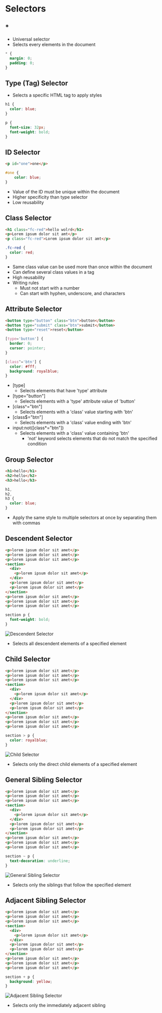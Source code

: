 # Selectors

## \*

- Universal selector
- Selects every elements in the document

```CSS
* {
  margin: 0;
  padding: 0;
}
```

## Type (Tag) Selector

- Selects a specific HTML tag to apply styles

```CSS
h1 {
  color: blue;
}

p {
  font-size: 32px;
  font-weight: bold;
}
```

## ID Selector

```HTML
<p id="one">one</p>
```

```CSS
#one {
    color: blue;
}
```

- Value of the ID must be unique within the document
- Higher specificity than type selector
- Low reusability

## Class Selector

```HTML
<h1 class="fc-red">hello wolrd</h1>
<p>Lorem ipsum dolor sit amt</p>
<p class="fc-red">Lorem ipsum dolor sit amt</p>
```

```CSS
.fc-red {
  color: red;
}
```

- Same class value can be used more than once within the document
- Can define several class values in a tag
- High reusability
- Writing rules
  - Must not start with a number
  - Can start with hyphen, underscore, and characters

## Attribute Selector

```HTML
<button type="button" class="btn">button</button>
<button type="submit" class="btn">submit</button>
<button type="reset">reset</button>
```

```CSS
[type='button'] {
  border: 0;
  cursor: pointer;
}

[class^='btn'] {
  color: #fff;
  background: royalblue;
}
```

- \[type]
  - Selects elements that have 'type' attribute
- \[type="button"]
  - Selects elements with a 'type' attribute value of 'button'
- \[class^="btn"]
  - Selects elements with a 'class' value starting with 'btn'
- \[class$="btn"]
  - Selects elements with a 'class' value ending with 'btn'
- input:not([class*="btn"])
  - Selects elements with a 'class' value containing 'btn'
    - 'not' keyword selects elements that do not match the specified condition

## Group Selector

```HTML
<h1>hello</h1>
<h2>hello</h2>
<h3>hello</h3>
```

```CSS
h1,
h2,
h3 {
  color: blue;
}
```

- Apply the same style to multiple selectors at once by separating them with commas

## Descendent Selector

```HTML
<p>lorem ipsum dolor sit amet</p>
<p>lorem ipsum dolor sit amet</p>
<p>lorem ipsum dolor sit amet</p>
<section>
  <div>
    <p>lorem ipsum dolor sit amet</p>
  </div>
  <p>lorem ipsum dolor sit amet</p>
  <p>lorem ipsum dolor sit amet</p>
</section>
<p>lorem ipsum dolor sit amet</p>
<p>lorem ipsum dolor sit amet</p>
<p>lorem ipsum dolor sit amet</p>
```

```CSS
section p {
  font-weight: bold;
}
```

![Descendent Selector](https://www.books.weniv.co.kr/images/basecamp-html-css/chapter03/03-2.png)

- Selects all descendent elements of a specified element

## Child Selector

```HTML
<p>lorem ipsum dolor sit amet</p>
<p>lorem ipsum dolor sit amet</p>
<p>lorem ipsum dolor sit amet</p>
<section>
  <div>
    <p>lorem ipsum dolor sit amet</p>
  </div>
  <p>lorem ipsum dolor sit amet</p>
  <p>lorem ipsum dolor sit amet</p>
</section>
<p>lorem ipsum dolor sit amet</p>
<p>lorem ipsum dolor sit amet</p>
<p>lorem ipsum dolor sit amet</p>
```

```CSS
section > p {
  color: royalblue;
}
```

![Child Selector](https://www.books.weniv.co.kr/images/basecamp-html-css/chapter03/03-3.png)

- Selects only the direct child elements of a specified element

## General Sibling Selector

```HTML
<p>lorem ipsum dolor sit amet</p>
<p>lorem ipsum dolor sit amet</p>
<p>lorem ipsum dolor sit amet</p>
<section>
  <div>
    <p>lorem ipsum dolor sit amet</p>
  </div>
  <p>lorem ipsum dolor sit amet</p>
  <p>lorem ipsum dolor sit amet</p>
</section>
<p>lorem ipsum dolor sit amet</p>
<p>lorem ipsum dolor sit amet</p>
<p>lorem ipsum dolor sit amet</p>
```

```CSS
section ~ p {
  text-decoration: underline;
}
```

![General Sibling Selector](https://www.books.weniv.co.kr/images/basecamp-html-css/chapter03/03-4.png)

- Selects only the siblings that follow the specified element

## Adjacent Sibling Selector

```HTML
<p>lorem ipsum dolor sit amet</p>
<p>lorem ipsum dolor sit amet</p>
<p>lorem ipsum dolor sit amet</p>
<section>
  <div>
    <p>lorem ipsum dolor sit amet</p>
  </div>
  <p>lorem ipsum dolor sit amet</p>
  <p>lorem ipsum dolor sit amet</p>
</section>
<p>lorem ipsum dolor sit amet</p>
<p>lorem ipsum dolor sit amet</p>
<p>lorem ipsum dolor sit amet</p>
```

```CSS
section + p {
  background: yellow;
}
```

![Adjacent Sibling Selector](https://www.books.weniv.co.kr/images/basecamp-html-css/chapter03/03-5.png)

- Selects only the immediately adjacent sibling
